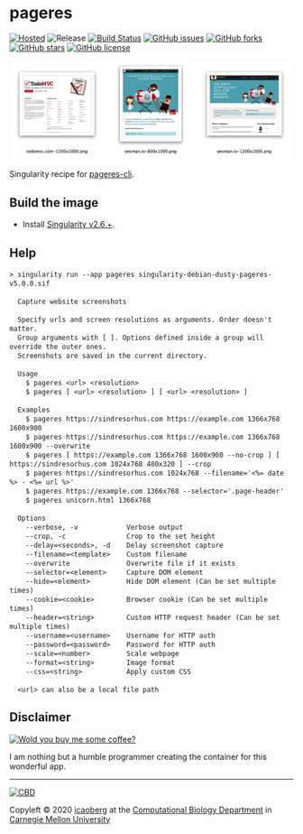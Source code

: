 # pageres
[![Hosted](https://img.shields.io/badge/hosted-sylabs.io-green.svg)](https://cloud.sylabs.io/library/icaoberg/default/pageres)
![Release](https://img.shields.io/badge/release-v5.0.0-green.svg)
[![Build Status](https://travis-ci.org/icaoberg/singularity-pageres.svg?branch=master)](https://travis-ci.org/icaoberg/singularity-pageres)
[![GitHub issues](https://img.shields.io/github/issues/icaoberg/singularity-pageres.svg)](https://github.com/icaoberg/singularity-pageres/issues)
[![GitHub forks](https://img.shields.io/github/forks/icaoberg/singularity-pageres.svg)](https://github.com/icaoberg/singularity-pageres/network)
[![GitHub stars](https://img.shields.io/github/stars/icaoberg/singularity-pageres.svg)](https://github.com/icaoberg/singularity-pageres/stargazers)
[![GitHub license](https://img.shields.io/badge/license-GPLv3-blue.svg)](https://www.gnu.org/licenses/quick-guide-gplv3.en.html)

![Screenshot](/images/screenshot-output.png)

Singularity recipe for [pageres-cli](https://github.com/sindresorhus/pageres-cli).

## Build the image

* Install [Singularity v2.6.+](https://sylabs.io/docs/).

## Help
```
> singularity run --app pageres singularity-debian-dusty-pageres-v5.0.0.sif

  Capture website screenshots

  Specify urls and screen resolutions as arguments. Order doesn't matter.
  Group arguments with [ ]. Options defined inside a group will override the outer ones.
  Screenshots are saved in the current directory.

  Usage
    $ pageres <url> <resolution>
    $ pageres [ <url> <resolution> ] [ <url> <resolution> ]

  Examples
    $ pageres https://sindresorhus.com https://example.com 1366x768 1600x900
    $ pageres https://sindresorhus.com https://example.com 1366x768 1600x900 --overwrite
    $ pageres [ https://example.com 1366x768 1600x900 --no-crop ] [ https://sindresorhus.com 1024x768 480x320 ] --crop
    $ pageres https://sindresorhus.com 1024x768 --filename='<%= date %> - <%= url %>'
    $ pageres https://example.com 1366x768 --selector='.page-header'
    $ pageres unicorn.html 1366x768

  Options
    --verbose, -v            Verbose output
    --crop, -c               Crop to the set height
    --delay=<seconds>, -d    Delay screenshot capture
    --filename=<template>    Custom filename
    --overwrite              Overwrite file if it exists
    --selector=<element>     Capture DOM element
    --hide=<element>         Hide DOM element (Can be set multiple times)
    --cookie=<cookie>        Browser cookie (Can be set multiple times)
    --header=<string>        Custom HTTP request header (Can be set multiple times)
    --username=<username>    Username for HTTP auth
    --password=<password>    Password for HTTP auth
    --scale=<number>         Scale webpage
    --format=<string>        Image format
    --css=<string>           Apply custom CSS

  <url> can also be a local file path
```

## Disclaimer

[![Wold you buy me some coffee?](https://www.buymeacoffee.com/assets/img/custom_images/orange_img.png)](https://www.buymeacoffee.com/icaoberg)

I am nothing but a humble programmer creating the container for this wonderful app. 

---
[![CBD](http://www.cbd.cmu.edu/wp-content/uploads/2017/07/wordpress-default.png)](http://www.cbd.cmu.edu)

Copyleft © 2020 [icaoberg](http://www.andrew.cmu.edu/~icaoberg) at the [Computational Biology Department](http://www.cbd.cmu.edu) in [Carnegie Mellon University](http://www.cmu.edu)
